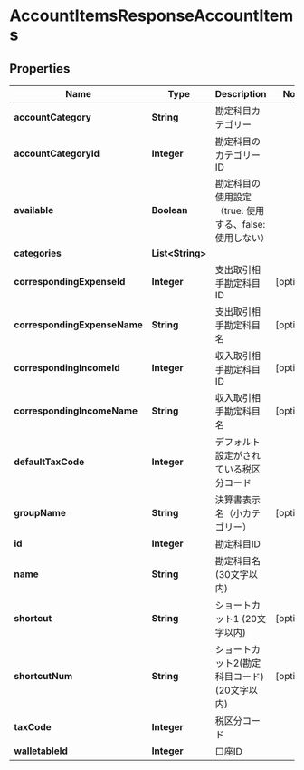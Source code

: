 

# AccountItemsResponseAccountItems


## Properties

Name | Type | Description | Notes
------------ | ------------- | ------------- | -------------
**accountCategory** | **String** | 勘定科目カテゴリー | 
**accountCategoryId** | **Integer** | 勘定科目のカテゴリーID | 
**available** | **Boolean** | 勘定科目の使用設定（true: 使用する、false: 使用しない） | 
**categories** | **List&lt;String&gt;** |  | 
**correspondingExpenseId** | **Integer** | 支出取引相手勘定科目ID |  [optional]
**correspondingExpenseName** | **String** | 支出取引相手勘定科目名 |  [optional]
**correspondingIncomeId** | **Integer** | 収入取引相手勘定科目ID |  [optional]
**correspondingIncomeName** | **String** | 収入取引相手勘定科目名 |  [optional]
**defaultTaxCode** | **Integer** | デフォルト設定がされている税区分コード | 
**groupName** | **String** | 決算書表示名（小カテゴリー） |  [optional]
**id** | **Integer** | 勘定科目ID | 
**name** | **String** | 勘定科目名 (30文字以内) | 
**shortcut** | **String** | ショートカット1 (20文字以内) |  [optional]
**shortcutNum** | **String** | ショートカット2(勘定科目コード) (20文字以内) |  [optional]
**taxCode** | **Integer** | 税区分コード | 
**walletableId** | **Integer** | 口座ID | 



